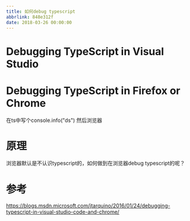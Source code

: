 ```yaml
---
title: 如何debug typescript
abbrlink: 848e312f
date: 2018-03-26 00:00:00
---
```


# Debugging TypeScript in Visual Studio


# Debugging TypeScript in Firefox or Chrome


在ts中写个console.info("ds")
然后浏览器


# 原理

浏览器默认是不认识typescript的，如何做到在浏览器debug typescript的呢？


# 参考

https://blogs.msdn.microsoft.com/jtarquino/2016/01/24/debugging-typescript-in-visual-studio-code-and-chrome/

